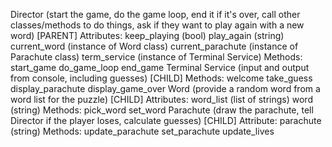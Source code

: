 Director (start the game, do the game loop, end it if it's over, call other classes/methods to do things, ask if they want to play again with a new word) [PARENT]
    Attributes:
    keep_playing (bool)
    play_again (string)
    current_word (instance of Word class)
    current_parachute (instance of Parachute class)
    term_service (instance of Terminal Service)
    Methods:
    start_game
    do_game_loop
    end_game
Terminal Service (input and output from console, including guesses) [CHILD]
    Methods:
    welcome
    take_guess
    display_parachute
    display_game_over
Word (provide a random word from a word list for the puzzle) [CHILD]
    Attributes:
    word_list (list of strings)
    word (string)
    Methods:
    pick_word
    set_word
Parachute (draw the parachute, tell Director if the player loses, calculate guesses) [CHILD]
    Attribute:
    parachute (string)
    Methods:
    update_parachute
    set_parachute
    update_lives